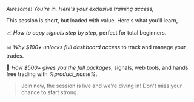 *Awesome\! You\'re in\. Here\'s your exclusive training access\,*

This session is short\, but loaded with value\. Here\'s what you\'ll learn\,

📈 *How to copy signals step by step\,* perfect for total beginners\.

📊 *Why $100\+ unlocks full dashboard access* to track and manage your trades\.

🤖 *How $500\+ gives you the full packages,* signals, web tools\, and hands free trading with *%product_name%*\.

>Join now, the session is live and we\'re diving in\! Don\'t miss your chance to start strong\.

